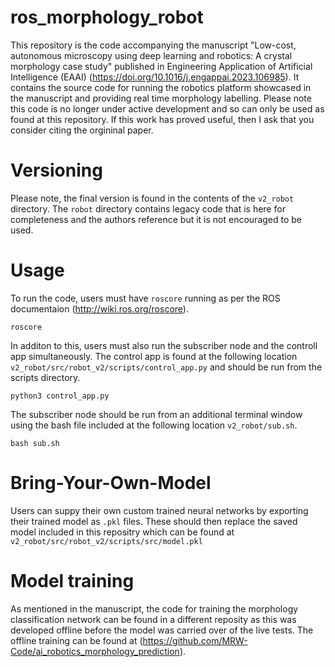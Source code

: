 # ros_morphology_robot
This repository is the code accompanying the manuscript "Low-cost, autonomous microscopy using deep learning and robotics: A crystal morphology case study" published in Engineering Application of Artificial Intelligence (EAAI) (<https://doi.org/10.1016/j.engappai.2023.106985>). It contains the source code for running the robotics platform showcased in the manuscript and providing real time morphology labelling. Please note this code is no longer under active development and so can only be used as found at this repository. If this work has proved useful, then I ask that you consider citing the orgininal paper.

# Versioning
Please note, the final version is found in the contents of the `v2_robot` directory. The `robot` directory contains legacy code that is here for completeness and the authors reference but it is not encouraged to be used. 

# Usage
To run the code, users must have `roscore` running as per the ROS documentaion (<http://wiki.ros.org/roscore>).
```
roscore
```

In additon to this, users must also run the subscriber node and the controll app simultaneously. 
The control app is found at the following location `v2_robot/src/robot_v2/scripts/control_app.py` and should be run from the scripts directory. 
```
python3 control_app.py
```
The subscriber node should be run from an additional terminal window using the bash file included at the following location `v2_robot/sub.sh`.
```
bash sub.sh
```

# Bring-Your-Own-Model
Users can suppy their own custom trained neural networks by exporting their trained model as `.pkl` files. These should then replace the saved model included in this repositry which can be found at `v2_robot/src/robot_v2/scripts/src/model.pkl`

# Model training
As mentioned in the manuscript, the code for training the morphology classification network can be found in a different reposity as this was developed offline before the model was carried over of the live tests. The offline training can be found at (<https://github.com/MRW-Code/ai_robotics_morphology_prediction>).
